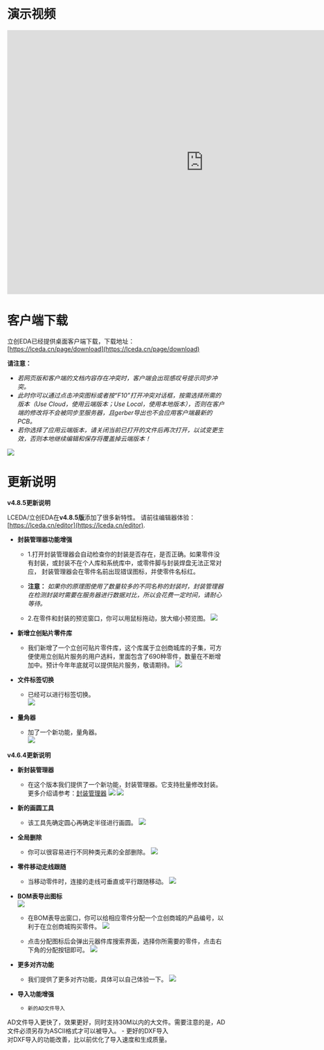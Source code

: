 
# 演示视频

<iframe frameborder="0" width="906" height="610" src="https://v.qq.com/iframe/player.html?vid=r05228zg4fw&tiny=0&auto=0" allowfullscreen></iframe>

# 客户端下载

立创EDA已经提供桌面客户端下载，下载地址： [https://lceda.cn/page/download](https://lceda.cn/page/download)  

**请注意：**

-	*若网页版和客户端的文档内容存在冲突时，客户端会出现感叹号提示同步冲突。*
-	*此时你可以通过点击冲突图标或者按“F10”打开冲突对话框，按需选择所需的版本（Use Cloud，使用云端版本；Use Local，使用本地版本），否则在客户端的修改将不会被同步至服务器，且gerber导出也不会应用客户端最新的PCB。*
-	*若你选择了应用云端版本，请关闭当前已打开的文件后再次打开，以试变更生效，否则本地继续编辑和保存将覆盖掉云端版本！*

![](images/283_Introduction_DesktopSyncConflict.png)

# 更新说明
 
**v4.8.5更新说明**

LCEDA/立创EDA在**v4.8.5版**添加了很多新特性。
请前往编辑器体验：[https://lceda.cn/editor](https://lceda.cn/editor).

-	**封装管理器功能增强**

	-	1.打开封装管理器会自动检查你的封装是否存在，是否正确。如果零件没有封装，或封装不在个人库和系统库中，或零件脚与封装焊盘无法正常对应， 封装管理器会在零件名前出现错误图标，并使零件名标红。    

	-	**注意：** *如果你的原理图使用了数量较多的不同名称的封装时，封装管理器在检测封装时需要在服务器进行数据对比，所以会花费一定时间，请耐心等待。*     

	-	2.在零件和封装的预览窗口，你可以用鼠标拖动，放大缩小预览图。 
![](images/281_Schematic_FootprintManagerEnhance.png)

-	**新增立创贴片零件库**

	-	我们新增了一个立创可贴片零件库，这个库属于立创商城库的子集，可方便使用立创贴片服务的用户选料，里面包含了690种零件，数量在不断增加中。预计今年年底就可以提供贴片服务，敬请期待。
![](images/282_Schematic_Parts_AssemblyComponents.png)

-	**文件标签切换**

	-	已经可以进行标签切换。   
![](images/279_Introduction_EditorTabSwitch.gif)

-	**量角器**

	-	加了一个新功能，量角器。  
![](images/280_PCB_PCBTools_Protractor.gif)



**v4.6.4更新说明**

-	**新封装管理器**

	-	在这个版本我们提供了一个新功能，封装管理器。它支持批量修改封装。更多介绍请参考：[封装管理器](./Schematic.htm#封装管理器)
![](images/264_Schematic_FootprintManager.png)
![](images/267_Schematic_FootprintManagerUI.png)


-	**新的画圆工具**

	-	该工具先确定圆心再确定半径进行画圆。
![](./images/269_PCB_Arc_Center.gif)

-	**全局删除**

	-	你可以很容易进行不同种类元素的全部删除。
![](./images/272_Introduction_Skill_GlobalDelete.png)

-	**零件移动走线跟随**

	-	当移动零件时，连接的走线可垂直或平行跟随移动。
![](images/273_Schematic_WireAndComponentMove.gif)

-	**BOM表导出图标**  
![](images/273_Export_BOM_Icon.png)

	-	在BOM表导出窗口，你可以给相应零件分配一个立创商城的产品编号，以利于在立创商城购买零件。
![](images/085_Export_BOM_Assign.png)

	-	点击分配图标后会弹出元器件库搜索界面，选择你所需要的零件，点击右下角的分配按钮即可。
![](images/274_Export_BOM_Assigned.png)


-	**更多对齐功能**

	-	我们提供了更多对齐功能，具体可以自己体验一下。
![](images/275_Introduction_Align.png)


-	**导入功能增强**

	-     新的AD文件导入  
AD文件导入更快了，效果更好，同时支持30M以内的大文件。需要注意的是，AD文件必须另存为ASCII格式才可以被导入。
	-     更好的DXF导入     
 对DXF导入的功能改善，比以前优化了导入速度和生成质量。

